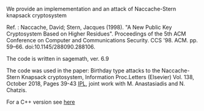 We provide an implemementation and an attack of Naccache-Stern knapsack cryptosystem

Ref. : Naccache, David; Stern, Jacques (1998). "A New Public Key Cryptosystem Based on Higher Residues". Proceedings of the 5th ACM Conference on Computer and Communications Security. CCS '98. ACM. pp. 59–66. doi:10.1145/288090.288106. 

The code is written in sagemath, ver. 6.9

The code was used in the paper: Birthday type attacks to the Naccache-Stern Knapsack cryptosystem, Information Proc.Letters (Elsevier) Vol. 138, October 2018, Pages 39-43 [IPL](https://www.sciencedirect.com/science/article/pii/S0020019018301273),
joint work with M. Anastasiadis and N. Chatzis.

For a C++ version see [here](https://github.com/drazioti/NSK-birthday-attack)
